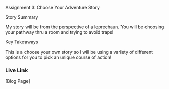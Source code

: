 Assignment 3: Choose Your Adventure Story

Story Summary

My story will be from the perspective of a leprechaun. You will be choosing your pathway thru a room and trying to avoid traps!

Key Takeaways

This is a choose your own story so I will be using a variety of different options for you to pick an unique course of action!

### Live Link

[Blog Page]
